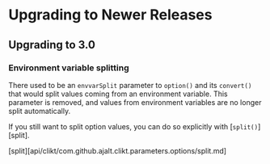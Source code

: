 # Upgrading to Newer Releases

## Upgrading to 3.0

### Environment variable splitting

There used to be an `envvarSplit` parameter to `option()` and its `convert()` that would split
values coming from an environment variable. This parameter is removed, and values from environment
variables are no longer split automatically.

If you still want to split option values, you can do so explicitly with [`split()`][split].

[split][api/clikt/com.github.ajalt.clikt.parameters.options/split.md]
